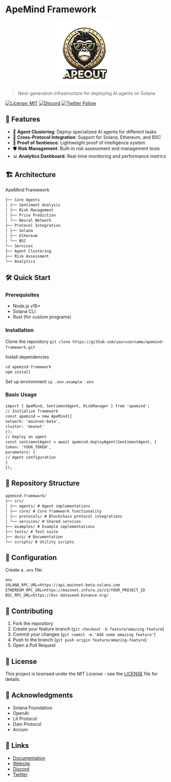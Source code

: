 # ApeMind Framework

<p align="center">
  <img src="https://github.com/apeoutmeme/resources/blob/main/assets/apeoutlogo.png?raw=true" alt="ApeMind Framework Logo" width="200"/>
</p>

> Next-generation infrastructure for deploying AI agents on Solana

[![License: MIT](https://img.shields.io/badge/License-MIT-yellow.svg)](https://opensource.org/licenses/MIT)
[![Discord](https://img.shields.io/discord/9tBWMyRZ)]([https://discord.gg/your-invite](https://discord.gg/9tBWMyRZ))
[![Twitter Follow](https://img.shields.io/twitter/follow/apeoutmeme?style=social)](https://twitter.com/apeoutmeme)

## 🚀 Features

- 🤖 **Agent Clustering**: Deploy specialized AI agents for different tasks
- 🔄 **Cross-Protocol Integration**: Support for Solana, Ethereum, and BSC
- 🧠 **Proof of Sentience**: Lightweight proof of intelligence system
- 🛡️ **Risk Management**: Built-in risk assessment and management tools
- 📊 **Analytics Dashboard**: Real-time monitoring and performance metrics

## 🏗️ Architecture
ApeMind Framework
```
├── Core Agents
│ ├── Sentiment Analysis
│ ├── Risk Management
│ ├── Price Prediction
│ └── Neural Network
├── Protocol Integration
│ ├── Solana
│ ├── Ethereum
│ └── BSC
└── Services
├── Agent Clustering
├── Risk Assessment
└── Analytics
```


## 🛠️ Quick Start

### Prerequisites

- Node.js v16+
- Solana CLI
- Rust (for custom programs)

### Installation
Clone the repository
`git clone https://github.com/yourusername/apemind-framework.git`

Install dependencies
```
cd apemind-framework
npm install
```

Set up environment
`cp .env.example .env`

### Basic Usage
```
import { ApeMind, SentimentAgent, RiskManager } from 'apemind';
// Initialize framework
const apemind = new ApeMind({
network: 'mainnet-beta',
cluster: 'devnet'
});
// Deploy an agent
const sentimentAgent = await apemind.deployAgent(SentimentAgent, {
token: 'YOUR_TOKEN',
parameters: {
// Agent configuration
}
});
```

## 📁 Repository Structure
```
apemind-framework/
├── src/
│ ├── agents/ # Agent implementations
│ ├── core/ # Core framework functionality
│ ├── protocols/ # Blockchain protocol integrations
│ └── services/ # Shared services
├── examples/ # Example implementations
├── tests/ # Test suite
├── docs/ # Documentation
└── scripts/ # Utility scripts
```

## 🔧 Configuration

Create a `.env` file:
```
env
SOLANA_RPC_URL=https://api.mainnet-beta.solana.com
ETHEREUM_RPC_URL=https://mainnet.infura.io/v3/YOUR_PROJECT_ID
BSC_RPC_URL=https://bsc-dataseed.binance.org/
```

## 🤝 Contributing

1. Fork the repository
2. Create your feature branch (`git checkout -b feature/amazing-feature`)
3. Commit your changes (`git commit -m 'Add some amazing feature'`)
4. Push to the branch (`git push origin feature/amazing-feature`)
5. Open a Pull Request

## 📄 License

This project is licensed under the MIT License - see the [LICENSE](https://opensource.org/licenses/MIT) file for details.

## 🙏 Acknowledgments

- Solana Foundation
- OpenAI
- Lit Protocol
- Dain Protocol
- Arcium

## 🔗 Links

- [Documentation](https://apeout.notion.site/ApeMind-Framework-Next-Gen-AI-Agent-Infrastructure-for-Solana-16595c4b66bd80f7ac4eefaa66ba2825)
- [Website](https://apeout.fun/apemind)
- [Discord](https://discord.com/invite/9tBWMyRZ)
- [Twitter](https://twitter.com/apeoutmeme)

